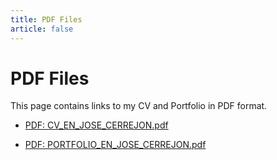 ```yaml
---
title: PDF Files
article: false
---
```


# PDF Files

This page contains links to my CV and Portfolio in PDF format.

- [PDF: CV_EN_JOSE_CERREJON.pdf](/res/CV_EN_JOSE_CERREJON.pdf)

- [PDF: PORTFOLIO_EN_JOSE_CERREJON.pdf](/res/PORTFOLIO_EN_JOSE_CERREJON.pdf)
